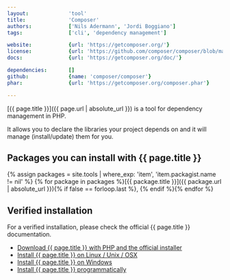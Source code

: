 ```yaml
---
layout:             'tool'
title:              'Composer'
authors:            ['Nils Adermann', 'Jordi Boggiano'] 
tags:               ['cli', 'dependency management']

website:            {url: 'https://getcomposer.org/'} 
license:            {url: 'https://github.com/composer/composer/blob/master/LICENSE', label: 'MIT License'} 
docs:               {url: 'https://getcomposer.org/doc/'} 

dependencies:       []
github:             {name: 'composer/composer'} 
phar:               {url: 'https://getcomposer.org/composer.phar'}

---
```


[{{ page.title }}]({{ page.url | absolute_url }}) is a tool for dependency management in PHP.

It allows you to declare the libraries your project depends on and it will manage (install/update) them for you. 

<!--more--> 

## Packages you can install with {{ page.title }}

{% assign packages = site.tools | where_exp: 'item', 'item.packagist.name != nil' %}
{% for package in packages %}[{{ package.title }}]({{ package.url | absolute_url }}){% if false == forloop.last %}, {% endif %}{% endfor %}

## Verified installation

For a verified installation, please check the official {{ page.title }} documentation.

- [Download {{ page.title }} with PHP and the official installer](https://getcomposer.org/download/) 
- [Install {{ page.title }} on Linux / Unix / OSX](https://getcomposer.org/doc/00-intro.md#installation-linux-unix-osx)
- [Install {{ page.title }} on Windows](https://getcomposer.org/doc/00-intro.md#installation-windows)
- [Install {{ page.title }} programmatically](https://getcomposer.org/doc/faqs/how-to-install-composer-programmatically.md)
